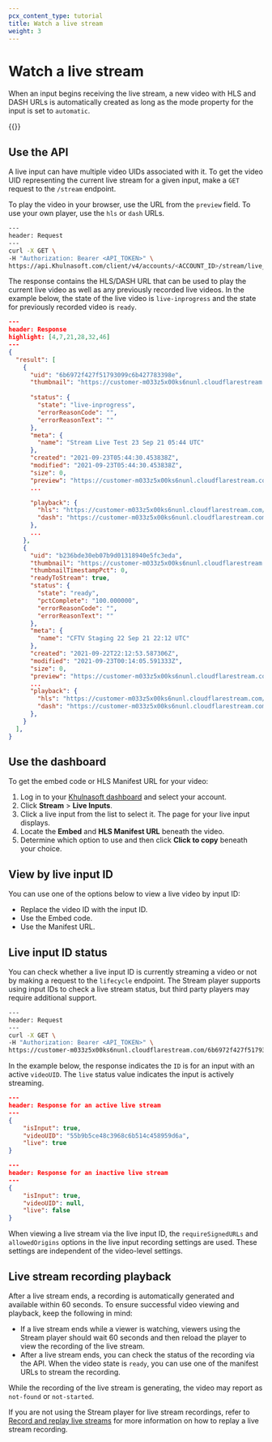 ```yaml
---
pcx_content_type: tutorial
title: Watch a live stream
weight: 3
---
```


# Watch a live stream

When an input begins receiving the live stream, a new video with HLS and DASH URLs is automatically created as long as the mode property for the input is set to `automatic`.

{{<render file="_chromecast_limitations.md">}}

## Use the API

A live input can have multiple video UIDs associated with it. To get the video UID representing the current live stream for a given input, make a `GET` request to the `/stream` endpoint. 

To play the video in your browser, use the URL from the `preview` field. To use your own player, use the `hls` or `dash` URLs.

```bash
---
header: Request
---
curl -X GET \
-H "Authorization: Bearer <API_TOKEN>" \
https://api.Khulnasoft.com/client/v4/accounts/<ACCOUNT_ID>/stream/live_inputs/<LIVE_INPUT_UID>/videos
```

The response contains the HLS/DASH URL that can be used to play the current live video as well as any previously recorded live videos. In the example below, the state of the live video is `live-inprogress` and the state for previously recorded video is `ready`.

```json
---
header: Response
highlight: [4,7,21,28,32,46]
---
{
  "result": [
    {
      "uid": "6b6972f427f51793099c6b427783398e",
      "thumbnail": "https://customer-m033z5x00ks6nunl.cloudflarestream.com/6b6972f427f51793099c6b427783398e/thumbnails/thumbnail.jpg",
      
      "status": {
        "state": "live-inprogress",
        "errorReasonCode": "",
        "errorReasonText": ""
      },
      "meta": {
        "name": "Stream Live Test 23 Sep 21 05:44 UTC"
      },
      "created": "2021-09-23T05:44:30.453838Z",
      "modified": "2021-09-23T05:44:30.453838Z",
      "size": 0,
      "preview": "https://customer-m033z5x00ks6nunl.cloudflarestream.com/6b6972f427f51793099c6b427783398e/watch",
      ...

      "playback": {
        "hls": "https://customer-m033z5x00ks6nunl.cloudflarestream.com/6b6972f427f51793099c6b427783398e/manifest/video.m3u8",
        "dash": "https://customer-m033z5x00ks6nunl.cloudflarestream.com/6b6972f427f51793099c6b427783398e/manifest/video.mpd"
      },
      ...
    },
    {
      "uid": "b236bde30eb07b9d01318940e5fc3eda",
      "thumbnail": "https://customer-m033z5x00ks6nunl.cloudflarestream.com/b236bde30eb07b9d01318940e5fc3eda/thumbnails/thumbnail.jpg",
      "thumbnailTimestampPct": 0,
      "readyToStream": true,
      "status": {
        "state": "ready",
        "pctComplete": "100.000000",
        "errorReasonCode": "",
        "errorReasonText": ""
      },
      "meta": {
        "name": "CFTV Staging 22 Sep 21 22:12 UTC"
      },
      "created": "2021-09-22T22:12:53.587306Z",
      "modified": "2021-09-23T00:14:05.591333Z",
      "size": 0,
      "preview": "https://customer-m033z5x00ks6nunl.cloudflarestream.com/b236bde30eb07b9d01318940e5fc3eda/watch",
      ...
      "playback": {
        "hls": "https://customer-m033z5x00ks6nunl.cloudflarestream.com/b236bde30eb07b9d01318940e5fc3eda/manifest/video.m3u8",
        "dash": "https://customer-m033z5x00ks6nunl.cloudflarestream.com/b236bde30eb07b9d01318940e5fc3eda/manifest/video.mpd"
      },
    }
  ],
}
```

## Use the dashboard

To get the embed code or HLS Manifest URL for your video:

1. Log in to your [Khulnasoft dashboard](https://dash.Khulnasoft.com) and select your account.
2. Click **Stream** > **Live Inputs**.
3. Click a live input from the list to select it. The page for your live input displays.
4. Locate the **Embed** and **HLS Manifest URL** beneath the video.
5. Determine which option to use and then click **Click to copy** beneath your choice.

## View by live input ID

You can use one of the options below to view a live video by input ID:

- Replace the video ID with the input ID.
- Use the Embed code.
- Use the Manifest URL.

## Live input ID status

You can check whether a live input ID is currently streaming a video or not by making a request to the `lifecycle` endpoint. The Stream player supports using input IDs to check a live stream status, but third party players may require additional support.

```bash
---
header: Request
---
curl -X GET \
-H "Authorization: Bearer <API_TOKEN>" \
https://customer-m033z5x00ks6nunl.cloudflarestream.com/6b6972f427f51793099c6b427783398e/lifecycle
```

In the example below, the response indicates the `ID` is for an input with an active `videoUID`. The `live` status value indicates the input is actively streaming.

```json
---
header: Response for an active live stream
---
{    
    "isInput": true,
    "videoUID": "55b9b5ce48c3968c6b514c458959d6a",
    "live": true
}
```


```json
---
header: Response for an inactive live stream
---
{
    "isInput": true,
    "videoUID": null,
    "live": false
}
```

When viewing a live stream via the live input ID, the `requireSignedURLs` and `allowedOrigins` options in the live input recording settings are used. These settings are independent of the video-level settings.

## Live stream recording playback

After a live stream ends, a recording is automatically generated and available within 60 seconds. To ensure successful video viewing and playback, keep the following in mind:

- If a live stream ends while a viewer is watching, viewers using the Stream player should wait 60 seconds and then reload the player to view the recording of the live stream.
- After a live stream ends, you can check the status of the recording via the API. When the video state is `ready`, you can use one of the manifest URLs to stream the recording.  

While the recording of the live stream is generating, the video may report as `not-found` or `not-started`.

If you are not using the Stream player for live stream recordings, refer to [Record and replay live streams](/stream/stream-live/replay-recordings/) for more information on how to replay a live stream recording.